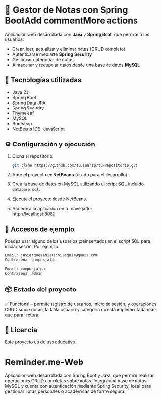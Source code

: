 # 📝 Gestor de Notas con Spring BootAdd commentMore actions

Aplicación web desarrollada con **Java** y **Spring Boot**, que permite a los usuarios:

- Crear, leer, actualizar y eliminar notas (CRUD completo)
- Autenticarse mediante **Spring Security**
- Gestionar categorías de notas
- Almacenar y recuperar datos desde una base de datos **MySQL**

## 🚀 Tecnologías utilizadas

- Java 23
- Spring Boot
- Spring Data JPA
- Spring Security
- Thymeleaf
- MySQL
- Bootstrap
- NetBeans IDE
-JavaScript

## ⚙️ Configuración y ejecución

1. Clona el repositorio:
   ```bash
   git clone https://github.com/tuusuario/tu-repositorio.git
   ```

2. Abre el proyecto en **NetBeans** (usado para el desarrollo).


3. Crea la base de datos en MySQL utilizando el script SQL incluido `database.sql`.


4. Ejecuta el proyecto desde NetBeans.

7. Accede a la aplicación en tu navegador:  
   [http://localhost:8082](http://localhost:8082)

## 👤 Accesos de ejemplo

Puedes usar alguno de los usuarios preinsertados en el script SQL para iniciar sesión. Por ejemplo:

```bash
Email: javierquesadillachilaquil@gmail.com
Contraseña: campusjalpa
```
```bash
Email: campusjalpa
Contraseña: admin
```

## 📦 Estado del proyecto

✅ Funcional – permite registro de usuarios, inicio de sesión, y operaciones CRUD sobre notas, la tabla usuario y categoria no esta implementada mas que para lectura.

## 📄 Licencia

Este proyecto es de uso educativo.
# Reminder.me-Web
Aplicación web desarrollada con Spring Boot y Java, que permite realizar operaciones CRUD completas sobre notas. Integra una base de datos MySQL y cuenta con autenticación mediante Spring Security. Ideal para gestionar notas personales o académicas de forma segura.
